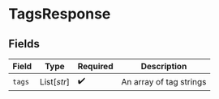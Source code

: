 # TagsResponse


## Fields

| Field                   | Type                    | Required                | Description             |
| ----------------------- | ----------------------- | ----------------------- | ----------------------- |
| `tags`                  | List[*str*]             | :heavy_check_mark:      | An array of tag strings |